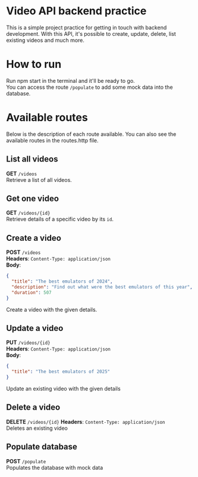 # Video API backend practice

This is a simple project practice for getting in touch with backend development. With this API, it's possible to create, update, delete, list existing videos and much more.

# How to run

Run npm start in the terminal and it'll be ready to go.  
You can access the route `/populate` to add some mock data into the database.

# Available routes

Below is the description of each route available. You can also see the available routes in the routes.http file.

## List all videos

**GET** `/videos`  
Retrieve a list of all videos.

## Get one video

**GET** `/videos/{id}`  
Retrieve details of a specific video by its `id`.

## Create a video

**POST** `/videos`  
**Headers**: `Content-Type: application/json`  
**Body**:  

```json
{
  "title": "The best emulators of 2024",
  "description": "Find out what were the best emulators of this year",
  "duration": 507
}
```

Create a video with the given details.

## Update a video

**PUT** `/videos/{id}`  
**Headers**: `Content-Type: application/json`  
**Body**:

```json
{
  "title": "The best emulators of 2025"
}
```

Update an existing video with the given details

## Delete a video

**DELETE** `/videos/{id}`
**Headers**: `Content-Type: application/json`  
Deletes an existing video


## Populate database

**POST** `/populate`  
Populates the database with mock data